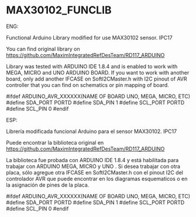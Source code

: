# MAX30102_FUNCLIB
ENG:


Functional Arduino Library modified for use MAX30102 sensor. IPC17

You can find original library on https://github.com/MaximIntegratedRefDesTeam/RD117_ARDUINO 

Library was tested with ARDUINO IDE 1.8.4 and is enabled to work with MEGA, MICRO and UNO ARDUINO BOARD. If you want to work with another board, only add another IFCASE on SoftI2CMaster.h with I2C pinout of AVR controller that you can find on schematics or pin mapping of board.

#ifdef ARDUINO_AVR_XXXXXX(NAME OF BOARD UNO, MEGA, MICRO, ETC)
#define SDA_PORT PORTD
#define SDA_PIN 1
#define SCL_PORT PORTD  
#define SCL_PIN 0
#endif

ESP:

Librería modificada funcional Arduino para el sensor MAX30102. IPC17

Puede encontrar la biblioteca original en https://github.com/MaximIntegratedRefDesTeam/RD117_ARDUINO

La biblioteca fue probada con ARDUINO IDE 1.8.4 y está habilitada para trabajar con ARDUINO MEGA, MICRO y UNO . Si desea trabajar con otra placa, sólo agregue otra IFCASE en SoftI2CMaster.h con el pinout I2C del controlador AVR que puede encontrar en los diagramas esquematicos o en la asignación de pines de la placa.

#ifdef ARDUINO_AVR_XXXXXX(NAME OF BOARD UNO, MEGA, MICRO, ETC)
#define SDA_PORT PORTD
#define SDA_PIN 1
#define SCL_PORT PORTD  
#define SCL_PIN 0
#endif
